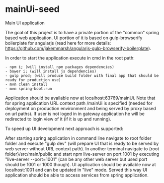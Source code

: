 # mainUi-seed
Main UI application

The goal of this project is to have a private portion of the "common" spring based web application. UI portion of it is based on gulp-browserify boilerplate for angularjs (read here for more details: https://github.com/jakemmarsh/angularjs-gulp-browserify-boilerplate).

In order to start the application execute in cmd in the root path:

	- npm i; (will install npm packages dependencies)
	- bower i; (will install js dependencies)
	- gulp prod; (will produce build folder with final app that should be ready for production use)
	- mvn clean install
	- mvn spring-boot:run
	
Application should be available now at localhost:63769/mainUi. Note that for spring application URL context path /mainUi is specified (needed for deployment on production environment and being served by proxy based on url paths). If user is not loged in in gateway application he will be redirected to login view of it (if it is up and running).

To speed up UI development next approach is supported:

After starting spring application in command line navigate to root folder folder and execute "gulp dev" (will prepare UI that is ready to be served by web server without URL context path). In another terminal navigate to {root folder}/src/main/public and 
start npm live-server on port 1001 by executing "live-server --port=1001" (can be any other web server but used port should be 1001 or 1000 though). UI application 
should be available now at localhost:1001 and can be updated in "live" mode. Served this way UI application should be able to access services from spring application.

	

	

